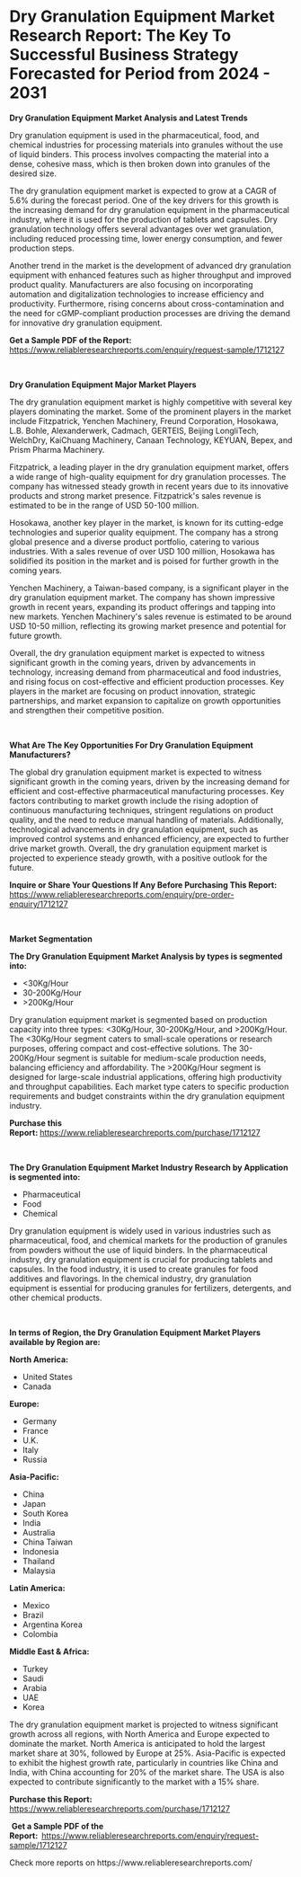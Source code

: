 <p><h1>Dry Granulation Equipment Market Research Report: The Key To Successful Business Strategy Forecasted for Period from 2024 - 2031</h1></p><p><strong>Dry Granulation Equipment Market Analysis and Latest Trends</strong></p>
<p><p>Dry granulation equipment is used in the pharmaceutical, food, and chemical industries for processing materials into granules without the use of liquid binders. This process involves compacting the material into a dense, cohesive mass, which is then broken down into granules of the desired size.  </p><p> </p><p>The dry granulation equipment market is expected to grow at a CAGR of 5.6% during the forecast period. One of the key drivers for this growth is the increasing demand for dry granulation equipment in the pharmaceutical industry, where it is used for the production of tablets and capsules. Dry granulation technology offers several advantages over wet granulation, including reduced processing time, lower energy consumption, and fewer production steps.  </p><p> </p><p>Another trend in the market is the development of advanced dry granulation equipment with enhanced features such as higher throughput and improved product quality. Manufacturers are also focusing on incorporating automation and digitalization technologies to increase efficiency and productivity. Furthermore, rising concerns about cross-contamination and the need for cGMP-compliant production processes are driving the demand for innovative dry granulation equipment.</p></p>
<p><strong>Get a Sample PDF of the Report:&nbsp;</strong> <a href="https://www.reliableresearchreports.com/enquiry/request-sample/1712127">https://www.reliableresearchreports.com/enquiry/request-sample/1712127</a></p>
<p>&nbsp;</p>
<p><strong>Dry Granulation Equipment Major Market Players</strong></p>
<p><p>The dry granulation equipment market is highly competitive with several key players dominating the market. Some of the prominent players in the market include Fitzpatrick, Yenchen Machinery, Freund Corporation, Hosokawa, L.B. Bohle, Alexanderwerk, Cadmach, GERTEIS, Beijing LongliTech, WelchDry, KaiChuang Machinery, Canaan Technology, KEYUAN, Bepex, and Prism Pharma Machinery.</p><p>Fitzpatrick, a leading player in the dry granulation equipment market, offers a wide range of high-quality equipment for dry granulation processes. The company has witnessed steady growth in recent years due to its innovative products and strong market presence. Fitzpatrick's sales revenue is estimated to be in the range of USD 50-100 million.</p><p>Hosokawa, another key player in the market, is known for its cutting-edge technologies and superior quality equipment. The company has a strong global presence and a diverse product portfolio, catering to various industries. With a sales revenue of over USD 100 million, Hosokawa has solidified its position in the market and is poised for further growth in the coming years.</p><p>Yenchen Machinery, a Taiwan-based company, is a significant player in the dry granulation equipment market. The company has shown impressive growth in recent years, expanding its product offerings and tapping into new markets. Yenchen Machinery's sales revenue is estimated to be around USD 10-50 million, reflecting its growing market presence and potential for future growth.</p><p>Overall, the dry granulation equipment market is expected to witness significant growth in the coming years, driven by advancements in technology, increasing demand from pharmaceutical and food industries, and rising focus on cost-effective and efficient production processes. Key players in the market are focusing on product innovation, strategic partnerships, and market expansion to capitalize on growth opportunities and strengthen their competitive position.</p></p>
<p>&nbsp;</p>
<p><strong>What Are The Key Opportunities For Dry Granulation Equipment Manufacturers?</strong></p>
<p><p>The global dry granulation equipment market is expected to witness significant growth in the coming years, driven by the increasing demand for efficient and cost-effective pharmaceutical manufacturing processes. Key factors contributing to market growth include the rising adoption of continuous manufacturing techniques, stringent regulations on product quality, and the need to reduce manual handling of materials. Additionally, technological advancements in dry granulation equipment, such as improved control systems and enhanced efficiency, are expected to further drive market growth. Overall, the dry granulation equipment market is projected to experience steady growth, with a positive outlook for the future.</p></p>
<p><strong>Inquire or Share Your Questions If Any Before Purchasing This Report:</strong> <a href="https://www.reliableresearchreports.com/enquiry/pre-order-enquiry/1712127">https://www.reliableresearchreports.com/enquiry/pre-order-enquiry/1712127</a></p>
<p>&nbsp;</p>
<p><strong>Market Segmentation</strong></p>
<p><strong>The Dry Granulation Equipment Market Analysis by types is segmented into:</strong></p>
<p><ul><li><30Kg/Hour</li><li>30-200Kg/Hour</li><li>>200Kg/Hour</li></ul></p>
<p><p>Dry granulation equipment market is segmented based on production capacity into three types: <30Kg/Hour, 30-200Kg/Hour, and >200Kg/Hour. The <30Kg/Hour segment caters to small-scale operations or research purposes, offering compact and cost-effective solutions. The 30-200Kg/Hour segment is suitable for medium-scale production needs, balancing efficiency and affordability. The >200Kg/Hour segment is designed for large-scale industrial applications, offering high productivity and throughput capabilities. Each market type caters to specific production requirements and budget constraints within the dry granulation equipment industry.</p></p>
<p><strong>Purchase this Report:&nbsp;</strong><a href="https://www.reliableresearchreports.com/purchase/1712127">https://www.reliableresearchreports.com/purchase/1712127</a></p>
<p>&nbsp;</p>
<p><strong>The Dry Granulation Equipment Market Industry Research by Application is segmented into:</strong></p>
<p><ul><li>Pharmaceutical</li><li>Food</li><li>Chemical</li></ul></p>
<p><p>Dry granulation equipment is widely used in various industries such as pharmaceutical, food, and chemical markets for the production of granules from powders without the use of liquid binders. In the pharmaceutical industry, dry granulation equipment is crucial for producing tablets and capsules. In the food industry, it is used to create granules for food additives and flavorings. In the chemical industry, dry granulation equipment is essential for producing granules for fertilizers, detergents, and other chemical products.</p></p>
<p>&nbsp;</p>
<p><strong>In terms of Region, the Dry Granulation Equipment Market Players available by Region are:</strong></p>
<p>
    <p> <strong> North America: </strong>
        <ul>
            <li>United States</li>
            <li>Canada</li>
        </ul>
        </p> 
    <p> <strong> Europe: </strong>
        <ul>
            <li>Germany</li>
            <li>France</li>
            <li>U.K.</li>
            <li>Italy</li>
            <li>Russia</li>
        </ul>
        </p> 
    <p> <strong> Asia-Pacific: </strong>
        <ul>
            <li>China</li>
            <li>Japan</li>
            <li>South Korea</li>
            <li>India</li>
            <li>Australia</li>
            <li>China Taiwan</li>
            <li>Indonesia</li>
            <li>Thailand</li>
            <li>Malaysia</li>
        </ul>
        </p> 
    <p> <strong> Latin America: </strong>
        <ul>
            <li>Mexico</li>
            <li>Brazil</li>
            <li>Argentina Korea</li>
            <li>Colombia</li>
        </ul>
        </p> 
    <p> <strong> Middle East & Africa: </strong>
        <ul>
            <li>Turkey</li>
            <li>Saudi</li>
            <li>Arabia</li>
            <li>UAE</li>
            <li>Korea</li>
        </ul>
    </p>
    </p>
<p><p>The dry granulation equipment market is projected to witness significant growth across all regions, with North America and Europe expected to dominate the market. North America is anticipated to hold the largest market share at 30%, followed by Europe at 25%. Asia-Pacific is expected to exhibit the highest growth rate, particularly in countries like China and India, with China accounting for 20% of the market share. The USA is also expected to contribute significantly to the market with a 15% share.</p></p>
<p><strong>Purchase this Report: </strong><a href="https://www.reliableresearchreports.com/purchase/1712127">https://www.reliableresearchreports.com/purchase/1712127</a></p>
<p>&nbsp;<strong>Get a Sample PDF of the Report:&nbsp;&nbsp;</strong><a href="https://www.reliableresearchreports.com/enquiry/request-sample/1712127">https://www.reliableresearchreports.com/enquiry/request-sample/1712127</a></p>
<p><strong></strong></p>
<p>Check more reports on https://www.reliableresearchreports.com/</p>